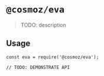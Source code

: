 # `@cosmoz/eva`

> TODO: description

## Usage

```
const eva = require('@cosmoz/eva');

// TODO: DEMONSTRATE API
```
